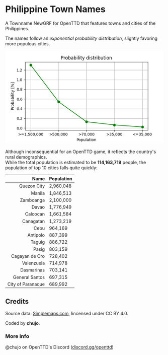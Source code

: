 # Philippine Town Names

A Townname NewGRF for OpenTTD that features towns and cities of the Philippines.

The names follow an _exponential probability distribution_, slightly favoring more populous cities.  

![Probability distribution.](/_readme/chart.png)


Although inconsequential for an OpenTTD game, it reflects the country's rural demographics.  
While the total population is estimated to be **114,163,719** people, the population of top 10 cities falls quite quickly:

| Name         | Population  |
|-------------:|:------------|
| Quezon City  |   2,960,048 |
| Manila       |   1,846,513 |
| Zamboanga    |   2,100,000 |
| Davao        |   1,776,949 |
| Caloocan     |   1,661,584 |
| Canagatan    |   1,273,219 |
| Cebu         |   964,169   |
| Antipolo     |   887,399   |
| Taguig       |   886,722   |
| Pasig        |   803,159   |
| Cagayan de Oro | 728,402   |
| Valenzuela   |   714,978   |
| Dasmarinas   |   703,141   |
| General Santos | 697,315   |
| City of Paranaque | 689,992   |


## Credits

Source data: [Simplemaps.com](https://simplemaps.com/data/world-cities), lincensed under CC BY 4.0.

Coded by **chujo**.


### More info

@chujo on OpenTTD's Discord ([discord.gg/openttd](https://discord.gg/openttd))
